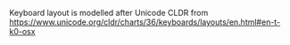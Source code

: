 Keyboard layout is modelled after Unicode CLDR from
https://www.unicode.org/cldr/charts/36/keyboards/layouts/en.html#en-t-k0-osx
